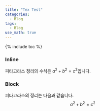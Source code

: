 ```yaml
---
title: "Tex Test"
categories:
  - Blog
tags:
  - Blog
use_math: true
---
```


{% include toc %}
### Inline
피타고라스 정리의 수식은 $a^2+b^2=c^2$입니다.

### Block
피타고라스의 정리는 다음과 같습니다.
$$
a^2+b^2=c^2
$$
